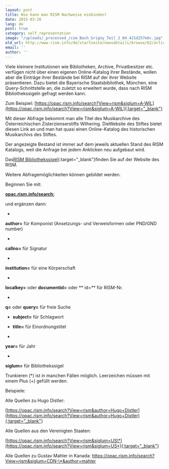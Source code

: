 ```yaml
---
layout: post
title: Wie kann man RISM Nachweise einbinden?
date: 2015-03-26
lang: de
post: true
category: self_representation
image: "/uploads/_processed_/csm_Bach_Grigny_Teil_2_04_421d257e6c.jpg"
old_url: http://www.rism.info/de/startseite/newsdetails/browse/62/article/64/how-can-you-link-to-rism-searches.html
email: ''
author: ''
---
```



Viele kleinere Institutionen wie Bibliotheken, Archive, Privatbesitzer etc. verfügen nicht über einen eigenen Online-Katalog ihrer Bestände, wollen aber die Einträge ihrer Bestände bei RISM auf der ihrer Website präsentieren. Dazu bietet die Bayerische Staatsbibliothek, München, eine Query-Schnittstelle an, die zuletzt so erweitert wurde, dass nach RISM Bibliothekssigeln gefragt werden kann.





Zum Beispiel: [https://opac.rism.info/search?View=rism&siglum=A-WIL](https://opac.rism.info/search?View=rism&siglum=A-WIL){:target="_blank"}

Mit dieser Abfrage bekommt man alle Titel des Musikarchive des Österreichischen Zisterzienserstifts Wilhering. DieWebsite des Stiftes bietet diesen Link an und man hat quasi einen Online-Katalog des historischen Musikarchivs des Stiftes.

Der angezeigte Bestand ist immer auf dem jeweils aktuellen Stand des RISM Katalogs, weil die Anfrage bei jedem Anklicken neu aufgebaut wird.

Das[RISM Bibliothekssigel](http://www.rism.info/en/sigla.html){:target="_blank"}finden Sie auf der Website des RISM.



Weitere Abfragemöglichkeiten können gebildet werden.

Beginnen Sie mit:

**[opac.rism.info/search](https://opac.rism.info/search?View=rism&amp);**

und ergänzen dann:

-

**author=**  für Komponist (Ansetzungs- und Verweisformen oder PND/GND number)

-

**callno=**  für Signatur

-

**institution=**  für eine Körperschaft

-

**localkey=**  oder  **documentid=**  oder ** id=**  für RISM-Nr.

-

**q=**  oder  **query=**  für freie Suche

- **subject=**   für Schlagwort

- **title=**   für Einordnungstitel

-

**year=**    für Jahr

-

**siglum=**   für Bibliothekssigel



Trunkieren (\*) ist in manchen Fällen möglich. Leerzeichen müssen mit einem Plus (+) gefüllt werden.

Beispiele:

Alle Quellen zu Hugo Distler:

[https://opac.rism.info/search?View=rism&author=Hugo+Distler](https://opac.rism.info/search?View=rism&author=Hugo+Distler){:target="_blank"}

Alle Quellen aus den Vereinigten Staaten:

[https://opac.rism.info/search?View=rism&siglum=US\*](https://opac.rism.info/search?View=rism&siglum=US*){:target="_blank"}



Alle Quellen zu Gustav Mahler in Kanada:
[https://opac.rism.info/search?View=rism&siglum=CDN-\*&author=mahler
](https://opac.rism.info/search?View=rism&siglum=CDN-*&author=mahler)



<script type="text/javascript">var switchTo5x=true;</script><script type="text/javascript" src="http://w.sharethis.com/button/buttons.js"></script><script type="text/javascript">stLight.options({publisher: "9b601438-1ce1-49d8-bfd7-9cff5df54c17", doNotHash: false, doNotCopy: false, hashAddressBar: false});</script>